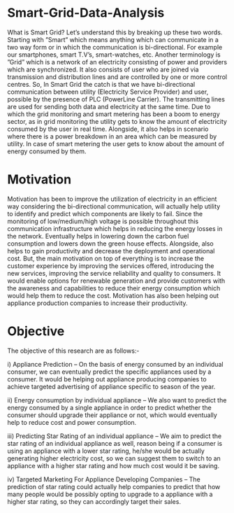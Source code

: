 # Smart-Grid-Data-Analysis

What is Smart Grid? 
Let’s understand this by breaking up these two words. Starting with ”Smart” which means anything which can communicate in a two way form or in which the communication is bi-directional. 
For example our smartphones, smart T.V’s, smart-watches, etc. Another terminology is ”Grid” which is a network of an electricity consisting of power and providers which are synchronized. It also consists of user who are joined via transmission and distribution lines and are controlled by one or more control centres.
So, In Smart Grid the catch is that we have bi-directional communication between utility (Electricity Service Provider) and user, possible by the presence of PLC (PowerLine Carrier). 
The transmitting lines are used for sending both data and electricity at the same time. Due to which the grid monitoring and smart metering has been a boom to energy sector, as in grid monitoring the utility gets to know the amount of electricity consumed by the user in real time. 
Alongside, it also helps in scenario where there is a power breakdown in an area which can be measured by utility. In case of smart metering the user gets to know about the amount of energy consumed by them.

# Motivation

Motivation has been to improve the utilization of electricity in an efficient way considering the bi-directional communication, will actually help utility to identify and predict which components are likely to fail.  Since the monitoring of low/medium/high voltage is possible throughout this communication infrastructure which helps in reducing the energy losses in the network. 
Eventually helps in lowering down the carbon fuel consumption and lowers down the green house effects. Alongside, also helps to gain productivity and decrease the deployment and operational cost. But, the main motivation on top of everything is to increase the customer experience by improving the services offered, introducing the new services, improving the service reliability and quality to consumers. It would enable options for renewable generation and provide customers with the awareness and capabilities to reduce their energy consumption which would help them to reduce the cost. 
Motivation has also been helping out appliance production companies to increase their productivity.

# Objective
The objective of this research are as follows:-

i) Appliance Prediction – On the basis of energy consumed by an individual consumer,
we can eventually predict the specific appliances used by a consumer. It would be
helping out appliance producing companies to achieve targeted advertising of appliance
specific to season of the year.

ii) Energy consumption by individual appliance – We also want to predict the energy
consumed by a single appliance in order to predict whether the consumer should upgrade their appliance or not, which would eventually help to reduce cost and power
consumption.

iii) Predicting Star Rating of an individual appliance – We aim to predict the star rating
of an individual appliance as well, reason being if a consumer is using an appliance
with a lower star rating, he/she would be actually generating higher electricity cost, so
we can suggest them to switch to an appliance with a higher star rating and how much
cost would it be saving.

iv) Targeted Marketing For Appliance Developing Companies – The prediction of star
rating could actually help companies to predict that how many people would be possibly
opting to upgrade to a appliance with a higher star rating, so they can accordingly target
their sales.
